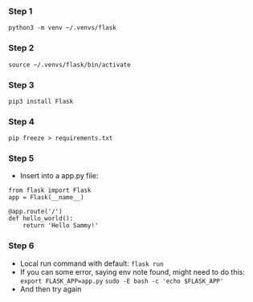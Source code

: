 ### Step 1
`python3 -m venv ~/.venvs/flask`

### Step 2
`source ~/.venvs/flask/bin/activate`

### Step 3
`pip3 install Flask`
<!-- `pip install Flask gunicorn` -->

### Step 4
`pip freeze > requirements.txt`

### Step 5
- Insert into a app.py file: 
```
from flask import Flask
app = Flask(__name__)

@app.route('/')
def hello_world():
    return 'Hello Sammy!'
```

### Step 6
- Local run command with default: 
`flask run` 
- If you can some error, saying env note found, might need to do this: 
`export FLASK_APP=app.py` 
`sudo -E bash -c 'echo $FLASK_APP'` 
- And then try again 

